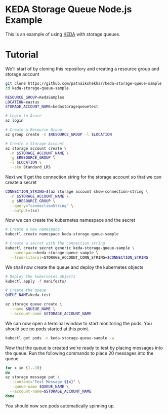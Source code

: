 # KEDA Storage Queue Node.js Example

This is an example of using [KEDA](https://github.com/kedacore/keda) with storage queues.

# Tutorial

We'll start of by cloning this repository and creating a resource group and storage account

```sh
git clone https://github.com/patnaikshekhar/keda-storage-queue-sample
cd keda-storage-queue-sample

RESOURCE_GROUP=KedaSamples
LOCATION=eastus
STORAGE_ACCOUNT_NAME=kedastoragequeuetest

# Login to Azure
az login

# Create a Resource Group
az group create -n $RESOURCE_GROUP -l $LOCATION

# Create a Storage Account
az storage account create \
  -n $STORAGE_ACCOUNT_NAME \
  -g $RESOURCE_GROUP \
  -l $LOCATION \
  --sku Standard_LRS
```

Next we'll get the connection string for the storage account so that we can create a secret

```sh
CONNECTION_STRING=$(az storage account show-connection-string \
  -n $STORAGE_ACCOUNT_NAME \
  -g $RESOURCE_GROUP \
  --query="connectionString" \
  --output=tsv)
```

Now we can create the kubernetes namespace and the secret

```sh
# Create a new namespace
kubectl create namespace keda-storage-queue-sample

# Create a secret with the connection string
kubectl create secret generic keda-storage-queue-sample \
  --namespace=keda-storage-queue-sample \
  --from-literal=STORAGE_ACCOUNT_CONN_STRING=$CONNECTION_STRING
```

We shall now create the queue and deploy the kubernetes objects

```sh
# Deploy the kubernetes objects
kubectl apply -f manifests/

# Create the queue
QUEUE_NAME=keda-test

az storage queue create \
  --name $QUEUE_NAME \
  --account-name $STORAGE_ACCOUNT_NAME
```

We can now open a terminal window to start monitoring the pods. You should see no pods started at this point.

```sh
kubectl get pods -n keda-storage-queue-sample -w
```

Now that the queue is created we're ready to test by placing messages into the queue. Run the following commands to place 20 messages into the queue

```sh
for x in {1..10}
do
az storage message put \
  --content="Test Message ${x}" \
  --queue-name $QUEUE_NAME \
  --account-name=$STORAGE_ACCOUNT_NAME
done
```

You should now see pods automatically spinning up.
